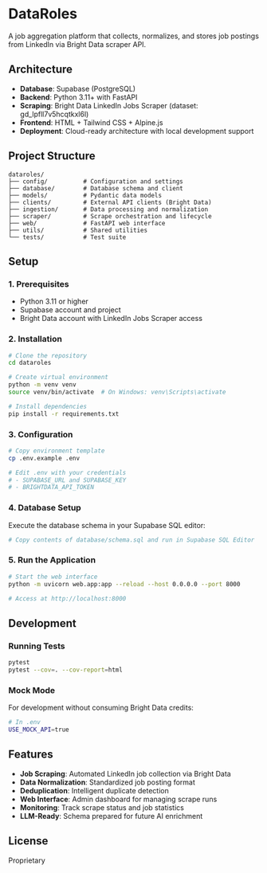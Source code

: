 # DataRoles

A job aggregation platform that collects, normalizes, and stores job postings from LinkedIn via Bright Data scraper API.

## Architecture

- **Database**: Supabase (PostgreSQL)
- **Backend**: Python 3.11+ with FastAPI
- **Scraping**: Bright Data LinkedIn Jobs Scraper (dataset: gd_lpfll7v5hcqtkxl6l)
- **Frontend**: HTML + Tailwind CSS + Alpine.js
- **Deployment**: Cloud-ready architecture with local development support

## Project Structure

```
dataroles/
├── config/          # Configuration and settings
├── database/        # Database schema and client
├── models/          # Pydantic data models
├── clients/         # External API clients (Bright Data)
├── ingestion/       # Data processing and normalization
├── scraper/         # Scrape orchestration and lifecycle
├── web/             # FastAPI web interface
├── utils/           # Shared utilities
└── tests/           # Test suite
```

## Setup

### 1. Prerequisites

- Python 3.11 or higher
- Supabase account and project
- Bright Data account with LinkedIn Jobs Scraper access

### 2. Installation

```bash
# Clone the repository
cd dataroles

# Create virtual environment
python -m venv venv
source venv/bin/activate  # On Windows: venv\Scripts\activate

# Install dependencies
pip install -r requirements.txt
```

### 3. Configuration

```bash
# Copy environment template
cp .env.example .env

# Edit .env with your credentials
# - SUPABASE_URL and SUPABASE_KEY
# - BRIGHTDATA_API_TOKEN
```

### 4. Database Setup

Execute the database schema in your Supabase SQL editor:

```bash
# Copy contents of database/schema.sql and run in Supabase SQL Editor
```

### 5. Run the Application

```bash
# Start the web interface
python -m uvicorn web.app:app --reload --host 0.0.0.0 --port 8000

# Access at http://localhost:8000
```

## Development

### Running Tests

```bash
pytest
pytest --cov=. --cov-report=html
```

### Mock Mode

For development without consuming Bright Data credits:

```bash
# In .env
USE_MOCK_API=true
```

## Features

- **Job Scraping**: Automated LinkedIn job collection via Bright Data
- **Data Normalization**: Standardized job posting format
- **Deduplication**: Intelligent duplicate detection
- **Web Interface**: Admin dashboard for managing scrape runs
- **Monitoring**: Track scrape status and job statistics
- **LLM-Ready**: Schema prepared for future AI enrichment

## License

Proprietary
